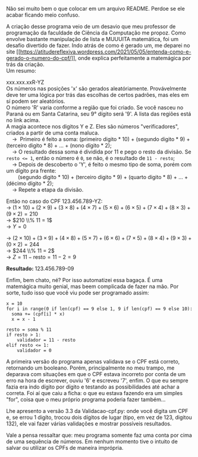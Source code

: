 Não sei muito bem o que colocar em um arquivo README. Perdoe se ele acabar ficando meio confuso.

A criação desse programa veio de um desavio que meu professor de programação da faculdade de Ciência da Computação me propoz. Como envolve bastante manipulação de lista e MUUUITA matemática, 
foi um desafio divertido de fazer. Indo atrás de como é gerado um, me deparei no site [[https://atitudereflexiva.wordpress.com/2021/05/05/entenda-como-e-gerado-o-numero-do-cpf/]], onde explica
perfeitamente a matemágica por trás da criação. \
Um resumo:

xxx.xxx.xxR-YZ \
Os números nas posições 'x' são gerados aleatóriamente. Provávelmente deve ter uma lógica por trás das escolhas de certos padrões, mas eles em sí podem ser aleatórios. \
O número 'R' varia conforme a região que foi criado. Se você nasceu no Paraná ou em Santa Catarina, seu 9° dígito será '9'. A lista das regiões está no link acima. \
A magia acontece nos digitos Y e Z. Eles são números "verificadores", criados a partir de uma conta maluca. \
    ->  Primeiro é feito a soma: (primeiro digito * 10) + (segundo digito * 9) + (terceiro digito * 8) + ... + (nono dígito * 2); \
    -> O resultado dessa soma é dividida por 11 e pego o resto da divisão. Se `resto <= 1`, então o número é `0`, se não, é o resultado de `11 - resto`; \
    -> Depois de descoberto o 'Y', é feito o mesmo tipo de soma, porém com um dígito pra frente: \
            (segundo digito * 10) + (terceiro digito * 9) + (quarto digito * 8) + ... + (décimo dígito * 2); \
    -> Repete a etapa da divisão. 
  
Então no caso do CPF 123.456.789-YZ:\
  -> $(1 \times 10) + (2 \times 9) + (3 \times 8) + (4 \times 7) + (5 \times 6) + (6 \times 5) + (7 \times 4) + (8 \times 3) + (9 \times 2) = 210$ \
  -> $210 \\% 11 = 1$ \
  -> $Y = 0$

  -> $(2 \times 10) + (3 \times 9) + (4 \times 8) + (5 \times 7) + (6 \times 6) + (7 \times 5) + (8 \times 4) + (9 \times 3) + (0 \times 2) = 244$ \
  -> $244 \\% 11 = 2$ \
  -> $Z = 11 - \text{resto} = 11 - 2 = 9$

**Resultado:** 123.456.789-09

Enfim, bem chato, né? Por isso automatizei essa bagaça. É uma matemágica muito genial, mas beem complicada de fazer na mão. Por sorte, tudo isso que você viu pode ser programado assim:
```
x = 10
for i in range(0 if len(cpf) == 9 else 1, 9 if len(cpf) == 9 else 10):
  soma += (cpf[i] * x)
  x = x - 1

resto = soma % 11
if resto > 1:
    validador = 11 - resto
elif resto <= 1:
    validador = 0
```

A primeira versão do programa apenas validava se o CPF está correto, retornando um booleano. Porém, principalmente no meu trampo, me deparava com situações em que o CPF estava incorreto
por conta de um erro na hora de escrever, ouviu '6' e escreveu '7', enfim. O que eu sempre fazia era indo dígito por dígito e testando as possibilidades até achar a correta.
Foi aí que caiu a ficha: o que eu estava fazendo era um simples "for", coisa que o meu próprio programa poderia fazer também...

Lhe apresento a versão 3.3 da Validacao-cpf.py: onde você digita um CPF e, se errou 1 digíto, trocou dois dígitos de lugar (tipo, em vez de 123, digitou 132), ele vai fazer várias validações e mostrar
possíveis resultados.

Vale a pensa ressaltar que: meu programa somente faz uma conta por cima de uma sequência de números. Em nenhum momento tive o intuito de salvar ou utilizar os CPFs de maneira imprópria.
